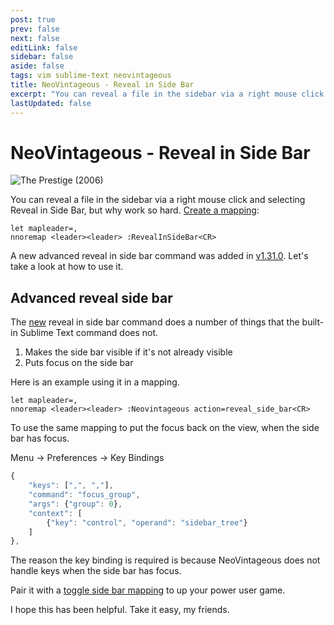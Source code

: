 ```yaml
---
post: true
prev: false
next: false
editLink: false
sidebar: false
aside: false
tags: vim sublime-text neovintageous
title: NeoVintageous - Reveal in Side Bar
excerpt: "You can reveal a file in the sidebar via a right mouse click and selecting Reveal in Side Bar, but why work so hard."
lastUpdated: false
---
```


# NeoVintageous - Reveal in Side Bar

![The Prestige (2006)](/assets/images/2023-05-18-the-prestige.webp)

You can reveal a file in the sidebar via a right mouse click and selecting Reveal in Side Bar, but why work so hard. [Create a mapping](/2022/11/21/vimrc-and-neovintageousrc/):

```vim
let mapleader=,
nnoremap <leader><leader> :RevealInSideBar<CR>
```

A new advanced reveal in side bar command was added in [v1.31.0](/2023/07/13/neovintageous-1.31.0/).  Let's take a look at how to use it.

## Advanced reveal side bar

The [new](https://github.com/NeoVintageous/NeoVintageous/releases/tag/1.31.0) reveal in side bar command does a number of things that the built-in Sublime Text command does not.

1. Makes the side bar visible if it's not already visible
2. Puts focus on the side bar

Here is an example using it in a mapping.

```vim
let mapleader=,
nnoremap <leader><leader> :Neovintageous action=reveal_side_bar<CR>
```

To use the same mapping to put the focus back on the view, when the side bar has focus.

Menu → Preferences → Key Bindings

```js
{
    "keys": [",", ","],
    "command": "focus_group",
    "args": {"group": 0},
    "context": [
        {"key": "control", "operand": "sidebar_tree"}
    ]
},
```

The reason the key binding is required is because NeoVintageous does not handle keys when the side bar has focus.

Pair it with a [toggle side bar mapping](/2023/05/15/neovintageous-toggle-sidebar/) to up your power user game.

I hope this has been helpful.  Take it easy, my friends.

